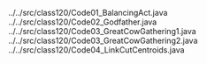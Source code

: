 ../../src/class120/Code01_BalancingAct.java
../../src/class120/Code02_Godfather.java
../../src/class120/Code03_GreatCowGathering1.java
../../src/class120/Code03_GreatCowGathering2.java
../../src/class120/Code04_LinkCutCentroids.java
